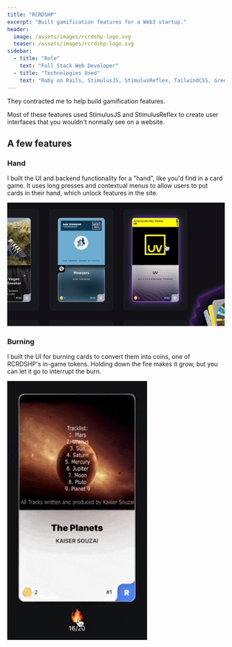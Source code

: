 ```yaml
---
title: "RCRDSHP"
excerpt: "Built gamification features for a Web3 startup."
header:
  image: /assets/images/rcrdshp-logo.svg
  teaser: /assets/images/rcrdshp-logo.svg
sidebar:
  - title: "Role"
    text: "Full Stack Web Developer"
  - title: "Technologies Used"
    text: "Ruby on Rails, StimulusJS, StimulusReflex, TailwindCSS, GreenSock"
---
```


They contracted me to help build gamification features.

Most of these features used StimulusJS and StimulusReflex to create user interfaces that you wouldn't normally see on a website.

## A few features

### Hand

I built the UI and backend functionality for a "hand", like you'd find in a card game. It uses long presses and contextual menus to allow users to put cards in their hand, which unlock features in the site.

![hand-demo](/assets/images/hand-demo.gif)

### Burning

I built the UI for burning cards to convert them into coins, one of RCRDSHP's in-game tokens. Holding down the fire makes it grow, but you can let it go to interrupt the burn.

![burn-demo](/assets/images/burn-demo.gif)




